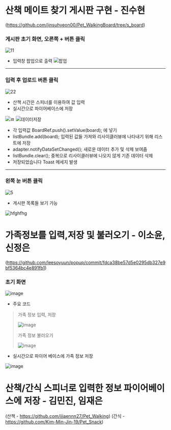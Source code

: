 # 산책 메이트 찾기 게시판 구현 - 진수현
(https://github.com/jinsuhyeon00/Pet_WalkingBoard/tree/s_board)
### 게시판 초기 화면, 오른쪽 + 버튼 클릭
![11](https://user-images.githubusercontent.com/79950254/119315870-418e2500-bcb1-11eb-83ff-0cf46fc0d80c.PNG)
- 입력창 팝업으로 출력
![팝업](https://user-images.githubusercontent.com/79950254/119316144-8f0a9200-bcb1-11eb-85c8-ff632fac048c.PNG)
***
### 입력 후 업로드 버튼 클릭
![22](https://user-images.githubusercontent.com/79950254/119315962-58cd1280-bcb1-11eb-9190-4fb424033af2.PNG)
- 산책 시간은 스피너를 이용하여 값 입력
- 실시간으로 파이어베이스에 저장
 
![ㅀ](https://user-images.githubusercontent.com/79950254/119316221-a9447000-bcb1-11eb-97bd-287704fa0232.PNG)
![데이터저장](https://user-images.githubusercontent.com/79950254/119316254-b95c4f80-bcb1-11eb-8867-83ab4a4f6e32.PNG)
- 각 입력값  BoardRef.push().setValue(board); 에 넣기
- listBundle.add(board); 입력된 값들 가져와 리사이클러뷰에 나타내기 위해 리스트에 저장
- adapter.notifyDataSetChanged(); 새로운 데이터 추가 및 삭제 보여줌
- listBundle.clear(); 중복으로 리사이클러뷰에 나오지 않게 기존 데이터 삭제
- 저장되었습니다 Toast 메세지 발생
***
### 왼쪽 눈 버튼 클릭
![5](https://user-images.githubusercontent.com/79950254/119309791-bd846f00-bca9-11eb-9dd1-13a6eb70322f.png)
- 게시판 목록들 보기 가능
 
![hfghfhg](https://user-images.githubusercontent.com/79950254/119317756-6aafb500-bcb3-11eb-8ad8-c468d836fa6f.PNG)

# 가족정보를 입력,저장 및 불러오기 - 이소윤, 신정은
(https://github.com/leesoyuun/popup/commit/fdca38be57d5e0295db327e9bf5364bc4e891fb1)

### 초기 화면

![image](https://user-images.githubusercontent.com/72747781/119344793-0866ac80-bcd3-11eb-909f-bb8e0a0673e6.png)

- 주요 코드
> 가족 정보 입력, 저장
>
>![image](https://user-images.githubusercontent.com/72747781/119344871-2502e480-bcd3-11eb-99c6-92ad8c648d65.png)
>
> 가족 정보 불러오기
>
>![image](https://user-images.githubusercontent.com/72747781/119344955-3ea42c00-bcd3-11eb-8d16-3da2e3d89144.png)

- 실시간으로 파이어 베이스에 가족 정보 저장

![image](https://user-images.githubusercontent.com/72747781/119345057-5ed3eb00-bcd3-11eb-9d80-7cb3baf1f29e.png)



# 산책/간식 스피너로 입력한 정보 파이어베이스에 저장 - 김민진, 임재은
(산책 - https://github.com/jjjaennn27/Pet_Walking)
(간식 - https://github.com/Kim-Min-Jin-19/Pet_Snack)
